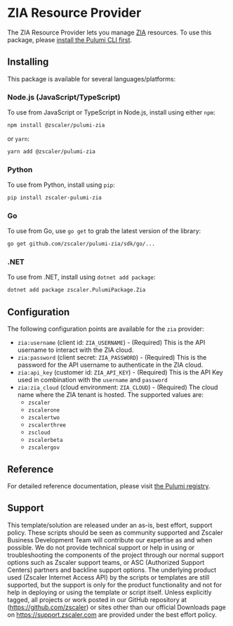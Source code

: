 # ZIA Resource Provider

The ZIA Resource Provider lets you manage [ZIA](http://github.com/zscaler/pulumi-zia) resources. To use
this package, please [install the Pulumi CLI first](https://pulumi.com/).

## Installing

This package is available for several languages/platforms:

### Node.js (JavaScript/TypeScript)

To use from JavaScript or TypeScript in Node.js, install using either `npm`:

```bash
npm install @zscaler/pulumi-zia
```

or `yarn`:

```bash
yarn add @zscaler/pulumi-zia
```

### Python

To use from Python, install using `pip`:

```bash
pip install zscaler-pulumi-zia
```

### Go

To use from Go, use `go get` to grab the latest version of the library:

```bash
go get github.com/zscaler/pulumi-zia/sdk/go/...
```

### .NET

To use from .NET, install using `dotnet add package`:

```bash
dotnet add package zscaler.PulumiPackage.Zia
```

## Configuration

The following configuration points are available for the `zia` provider:

- `zia:username` (client id: `ZIA_USERNAME`) - (Required) This is the API username to interact with the ZIA cloud.
- `zia:password` (client secret: `ZIA_PASSWORD`) - (Required) This is the password for the API username to authenticate in the ZIA cloud.
- `zia:api_key` (customer id: `ZIA_API_KEY`) - (Required) This is the API Key used in combination with the ``username`` and ``password``
- `zia:zia_cloud` (cloud environment: `ZIA_CLOUD`) - (Required) The cloud name where the ZIA tenant is hosted. The supported values are:
  - ``zscaler``
  - ``zscalerone``
  - ``zscalertwo``
  - ``zscalerthree``
  - ``zscloud``
  - ``zscalerbeta``
  - ``zscalergov``

## Reference

For detailed reference documentation, please visit [the Pulumi registry](https://www.pulumi.com/registry/packages/zia/api-docs/).

## Support

This template/solution are released under an as-is, best effort, support
policy. These scripts should be seen as community supported and Zscaler
Business Development Team will contribute our expertise as and when possible.
We do not provide technical support or help in using or troubleshooting the components
of the project through our normal support options such as Zscaler support teams,
or ASC (Authorized Support Centers) partners and backline
support options. The underlying product used (Zscaler Internet Access API) by the
scripts or templates are still supported, but the support is only for the
product functionality and not for help in deploying or using the template or
script itself. Unless explicitly tagged, all projects or work posted in our
GitHub repository at (<https://github.com/zscaler>) or sites other
than our official Downloads page on <https://support.zscaler.com>
are provided under the best effort policy.
